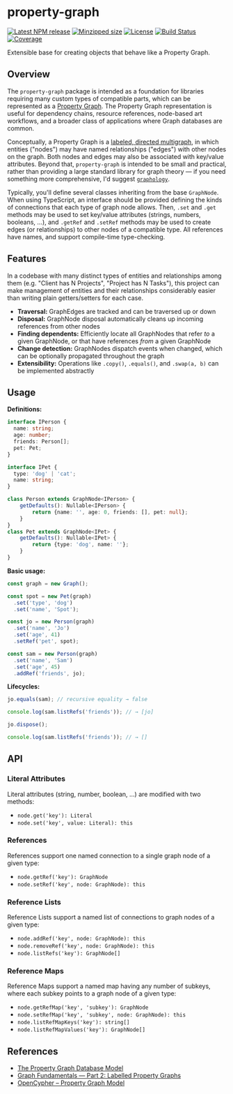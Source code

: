 # property-graph

[![Latest NPM release](https://img.shields.io/npm/v/property-graph.svg)](https://www.npmjs.com/package/property-graph)
[![Minzipped size](https://badgen.net/bundlephobia/minzip/property-graph)](https://bundlephobia.com/result?p=property-graph)
[![License](https://img.shields.io/badge/license-MIT-007ec6.svg)](https://github.com/donmccurdy/property-graph/blob/main/LICENSE)
[![Build Status](https://github.com/donmccurdy/property-graph/workflows/build/badge.svg?branch=main&event=push)](https://github.com/donmccurdy/property-graph/actions?query=workflow%3Abuild)
[![Coverage](https://codecov.io/gh/donmccurdy/property-graph/branch/main/graph/badge.svg?token=S30LCC3L04)](https://codecov.io/gh/donmccurdy/property-graph)

Extensible base for creating objects that behave like a Property Graph.

## Overview

The `property-graph` package is intended as a foundation for libraries requiring many custom types of compatible parts, which can be represented as a [Property Graph](https://www.dataversity.net/what-is-a-property-graph/#). The Property Graph representation is useful for dependency chains, resource references, node-based art workflows, and a broader class of applications where Graph databases are common.

Conceptually, a Property Graph is a [labeled, directed multigraph](https://en.wikipedia.org/wiki/Multigraph#Labeling), in which entities ("nodes") may have named relationships ("edges") with other nodes on the graph. Both nodes and edges may also be associated with key/value attributes. Beyond that, `property-graph` is intended to be small and practical, rather than providing a large standard library for graph theory — if you need something more comprehensive, I'd suggest [`graphology`](https://graphology.github.io/).

Typically, you'll define several classes inheriting from the base `GraphNode`. When using TypeScript, an interface should be provided defining the kinds of connections that each type of graph node allows. Then, `.set` and `.get` methods may be used to set key/value attributes (strings, numbers, booleans, ...), and `.getRef` and `.setRef` methods may be used to create edges (or relationships) to other nodes of a compatible type. All references have names, and support compile-time type-checking.

## Features

In a codebase with many distinct types of entities and relationships among them (e.g. "Client has N Projects", "Project has N Tasks"), this project can make management of entities and their relationships considerably easier than writing plain getters/setters for each case.

- **Traversal:** GraphEdges are tracked and can be traversed up or down
- **Disposal:** GraphNode disposal automatically cleans up incoming references from other nodes
- **Finding dependents:** Efficiently locate all GraphNodes that refer _to_ a given GraphNode, or that have references _from_ a given GraphNode
- **Change detection:** GraphNodes dispatch events when changed, which can be optionally propagated throughout the graph
- **Extensibility:** Operations like `.copy()`, `.equals()`, and `.swap(a, b)` can be implemented abstractly

## Usage

**Definitions:**

```typescript
interface IPerson {
  name: string;
  age: number;
  friends: Person[];
  pet: Pet;
}

interface IPet {
  type: 'dog' | 'cat';
  name: string;
}

class Person extends GraphNode<IPerson> {
	getDefaults(): Nullable<IPerson> {
		return {name: '', age: 0, friends: [], pet: null};
	}
}
class Pet extends GraphNode<IPet> {
	getDefaults(): Nullable<IPet> {
		return {type: 'dog', name: ''};
	}
}
```

**Basic usage:**

```typescript
const graph = new Graph();

const spot = new Pet(graph)
  .set('type', 'dog')
  .set('name', 'Spot');

const jo = new Person(graph)
  .set('name', 'Jo')
  .set('age', 41)
  .setRef('pet', spot);

const sam = new Person(graph)
  .set('name', 'Sam')
  .set('age', 45)
  .addRef('friends', jo);
```

**Lifecycles:**

```typescript
jo.equals(sam); // recursive equality → false

console.log(sam.listRefs('friends')); // → [jo]

jo.dispose();

console.log(sam.listRefs('friends')); // → []
```

## API

### Literal Attributes

Literal attributes (string, number, boolean, ...) are modified with two methods:

- `node.get('key'): Literal`
- `node.set('key', value: Literal): this`

### References


References support one named connection to a single graph node of a given type:

- `node.getRef('key'): GraphNode`
- `node.setRef('key', node: GraphNode): this`

### Reference Lists

Reference Lists support a named list of connections to graph nodes of a given type:

- `node.addRef('key', node: GraphNode): this`
- `node.removeRef('key', node: GraphNode): this`
- `node.listRefs('key'): GraphNode[]`

### Reference Maps

Reference Maps support a named map having any number of subkeys, where each subkey points to a graph node of a given type:

- `node.getRefMap('key', 'subkey'): GraphNode`
- `node.setRefMap('key', 'subkey', node: GraphNode): this`
- `node.listRefMapKeys('key'): string[]`
- `node.listRefMapValues('key'): GraphNode[]`

## References

- [The Property Graph Database Model](http://ceur-ws.org/Vol-2100/paper26.pdf)
- [Graph Fundamentals — Part 2: Labelled Property Graphs](https://medium.com/terminusdb/graph-fundamentals-part-2-labelled-property-graphs-ba9a8edb5dfe)
- [OpenCypher – Property Graph Model](https://github.com/opencypher/openCypher/blob/master/docs/property-graph-model.adoc)
